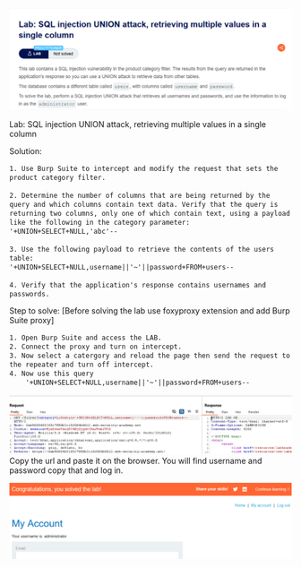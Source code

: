 ![Lab title](image.png) 

Lab: SQL injection UNION attack, retrieving multiple values in a single column

Solution: 
    
    1. Use Burp Suite to intercept and modify the request that sets the product category filter.

    2. Determine the number of columns that are being returned by the query and which columns contain text data. Verify that the query is returning two columns, only one of which contain text, using a payload like the following in the category parameter:
    '+UNION+SELECT+NULL,'abc'--

    3. Use the following payload to retrieve the contents of the users table:
    '+UNION+SELECT+NULL,username||'~'||password+FROM+users--

    4. Verify that the application's response contains usernames and passwords.

Step to solve: [Before solving the lab use foxyproxy extension and add Burp Suite proxy]

    1. Open Burp Suite and access the LAB.
    2. Connect the proxy and turn on intercept.
    3. Now select a catergory and reload the page then send the request to the repeater and turn off intercept.
    4. Now use this query 
        '+UNION+SELECT+NULL,username||'~'||password+FROM+users--
![Modification of the request](image-2.png)
        Copy the url and paste it on the browser. You will find username and password copy that and log in. 

![Solved](image-1.png)
